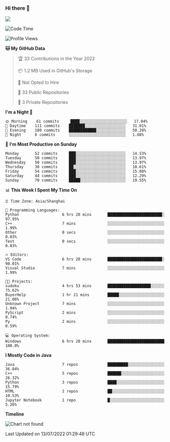 ### Hi there 👋

<!--
**zhou-ning/zhou-ning** is a ✨ _special_ ✨ repository because its `README.md` (this file) appears on your GitHub profile.

Here are some ideas to get you started:

- 🔭 I’m currently working on ...
- 🌱 I’m currently learning ...
- 👯 I’m looking to collaborate on ...
- 🤔 I’m looking for help with ...
- 💬 Ask me about ...
- 📫 How to reach me: ...
- 😄 Pronouns: ...
- ⚡ Fun fact: ...
-->
![](https://github-readme-stats.vercel.app/api?username=zhou-ning)

<!--START_SECTION:waka-->
![Code Time](http://img.shields.io/badge/Code%20Time-0%20secs-blue)

![Profile Views](http://img.shields.io/badge/Profile%20Views-1-blue)

**🐱 My GitHub Data** 

> 🏆 33 Contributions in the Year 2022
 > 
> 📦 1.2 MB Used in GitHub's Storage 
 > 
> 🚫 Not Opted to Hire
 > 
> 📜 33 Public Repositories 
 > 
> 🔑 3 Private Repositories  
 > 
**I'm a Night 🦉** 

```text
🌞 Morning    61 commits     ████░░░░░░░░░░░░░░░░░░░░░   17.04% 
🌆 Daytime    111 commits    ███████░░░░░░░░░░░░░░░░░░   31.01% 
🌃 Evening    180 commits    ████████████░░░░░░░░░░░░░   50.28% 
🌙 Night      6 commits      ░░░░░░░░░░░░░░░░░░░░░░░░░   1.68%

```
📅 **I'm Most Productive on Sunday** 

```text
Monday       52 commits     ███░░░░░░░░░░░░░░░░░░░░░░   14.53% 
Tuesday      50 commits     ███░░░░░░░░░░░░░░░░░░░░░░   13.97% 
Wednesday    50 commits     ███░░░░░░░░░░░░░░░░░░░░░░   13.97% 
Thursday     38 commits     ██░░░░░░░░░░░░░░░░░░░░░░░   10.61% 
Friday       54 commits     ███░░░░░░░░░░░░░░░░░░░░░░   15.08% 
Saturday     44 commits     ███░░░░░░░░░░░░░░░░░░░░░░   12.29% 
Sunday       70 commits     █████░░░░░░░░░░░░░░░░░░░░   19.55%

```


📊 **This Week I Spent My Time On** 

```text
⌚︎ Time Zone: Asia/Shanghai

💬 Programming Languages: 
Python                   6 hrs 20 mins       ████████████████████████░   97.95% 
C++                      7 mins              ░░░░░░░░░░░░░░░░░░░░░░░░░   1.99% 
Other                    0 secs              ░░░░░░░░░░░░░░░░░░░░░░░░░   0.03% 
Text                     0 secs              ░░░░░░░░░░░░░░░░░░░░░░░░░   0.03%

🔥 Editors: 
VS Code                  6 hrs 20 mins       ████████████████████████░   98.01% 
Visual Studio            7 mins              ░░░░░░░░░░░░░░░░░░░░░░░░░   1.99%

🐱‍💻 Projects: 
sudoku                   4 hrs 53 mins       ███████████████████░░░░░░   75.62% 
BuyerHelp                1 hr 21 mins        █████░░░░░░░░░░░░░░░░░░░░   21.06% 
Unknown Project          7 mins              ░░░░░░░░░░░░░░░░░░░░░░░░░   1.94% 
PyScript                 2 mins              ░░░░░░░░░░░░░░░░░░░░░░░░░   0.74% 
Py                       2 mins              ░░░░░░░░░░░░░░░░░░░░░░░░░   0.59%

💻 Operating System: 
Windows                  6 hrs 28 mins       █████████████████████████   100.0%

```

**I Mostly Code in Java** 

```text
Java                     7 repos             █████████░░░░░░░░░░░░░░░░   36.84% 
C++                      5 repos             ██████░░░░░░░░░░░░░░░░░░░   26.32% 
Python                   3 repos             ████░░░░░░░░░░░░░░░░░░░░░   15.79% 
HTML                     2 repos             ██░░░░░░░░░░░░░░░░░░░░░░░   10.53% 
Jupyter Notebook         1 repo              █░░░░░░░░░░░░░░░░░░░░░░░░   5.26%

```


**Timeline**

![Chart not found](https://raw.githubusercontent.com/zhou-ning/zhou-ning/main/charts/bar_graph.png) 


 Last Updated on 13/07/2022 01:29:48 UTC
<!--END_SECTION:waka-->
